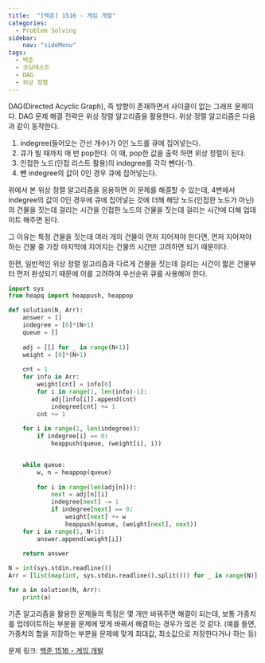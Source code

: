 ```yaml
---
title:  "[백준] 1516 - 게임 개발"
categories: 
  - Problem Solving
sidebar:
    nav: "sideMenu"
tags:
  - 백준
  - 코딩테스트
  - DAG
  - 위상 정렬
---
```

DAG(Directed Acyclic Graph), 즉 방향이 존재하면서 사이클이 없는 그래프 문제이다. DAG 문제 해결 전략은 위상 정렬 알고리즘을 활용한다. 위상 정렬 알고리즘은 다음과 같이 동작한다.

1. indegree(들어오는 간선 개수)가 0인 노드를 큐에 집어넣는다.
2. 큐가 빌 때까지 매 번 pop한다. 이 때, pop한 값을 출력 하면 위상 정렬이 된다.
3. 인접한 노드(인접 리스트 활용)의 indegree를 각각 뺀다(-1).
4. 뺀 indegree의 값이 0인 경우 큐에 집어넣는다.

위에서 본 위상 정렬 알고리즘을 응용하면 이 문제를 해결할 수 있는데, 4번에서 indegree의 값이 0인 경우에 큐에 집어넣는 것에 더해 해당 노드(인접한 노드가 아닌)의 건물을 짓는데 걸리는 시간을 인접한 노드의 건물을 짓는데 걸리는 시간에 더해 업데이트 해주면 된다.

그 이유는 특정 건물을 짓는데 여러 개의 건물이 먼저 지어져야 한다면, 먼저 지어져야 하는 건물 중 가장 마지막에 지어지는 건물의 시간만 고려하면 되기 때문이다.

한편, 일반적인 위상 정렬 알고리즘과 다르게 건물을 짓는데 걸리는 시간이 짧은 건물부터 먼저 완성되기 때문에 이를 고려하여 우선순위 큐를 사용해야 한다.

```python
import sys
from heapq import heappush, heappop

def solution(N, Arr):
    answer = []
    indegree = [0]*(N+1)
    queue = []
    
    adj = [[] for _ in range(N+1)]
    weight = [0]*(N+1)
    
    cnt = 1
    for info in Arr:
        weight[cnt] = info[0]
        for i in range(1, len(info)-1):
            adj[info[i]].append(cnt)
            indegree[cnt] += 1
        cnt += 1
    
    for i in range(1, len(indegree)):
        if indegree[i] == 0:
            heappush(queue, (weight[i], i))


    while queue:
        w, n = heappop(queue)
    
        for i in range(len(adj[n])):
            next = adj[n][i]
            indegree[next] -= 1
            if indegree[next] == 0:
                weight[next] += w
                heappush(queue, (weight[next], next))
    for i in range(1, N+1):
        answer.append(weight[i])
    
    return answer

N = int(sys.stdin.readline())
Arr = [list(map(int, sys.stdin.readline().split())) for _ in range(N)]

for a in solution(N, Arr):
    print(a)
```

기존 알고리즘을 활용한 문제들의 특징은 몇 개만 바꿔주면 해결이 되는데, 보통 가중치를 업데이트하는 부분을 문제에 맞게 바꿔서 해결하는 경우가 많은 것 같다. (예를 들면, 가중치의 합을 저장하는 부분을 문제에 맞게 최대값, 최소값으로 저장한다거나 하는 등)

문제 링크: [백준 1516 - 게임 개발][백준 1516 - 게임 개발]

[백준 1516 - 게임 개발]: https://www.acmicpc.net/problem/1516